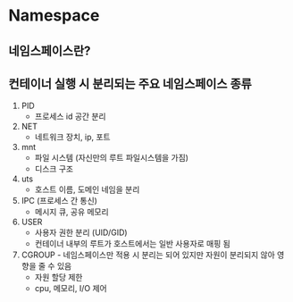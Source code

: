 # Namespace
## 네임스페이스란?
## 컨테이너 실행 시 분리되는 주요 네임스페이스 종류
1. PID
	- 프로세스 id 공간 분리
2. NET
	- 네트워크 장치, ip, 포트
3. mnt
	- 파일 시스템 (자신만의 루트 파일시스템을 가짐)
	- 디스크 구조
4. uts
	- 호스트 이름, 도메인 네임을 분리
5. IPC (프로세스 간 통신)
	- 메시지 큐, 공유 메모리
6. USER
	- 사용자 권한 분리 (UID/GID)
	- 컨테이너 내부의 루트가 호스트에서는 일반 사용자로 매핑 됨
7. CGROUP - 네임스페이스만 적용 시 분리는 되어 있지만 자원이 분리되지 않아 영향을 줄 수 있음
	- 자원 할당 제한
	- cpu, 메모리, I/O 제어